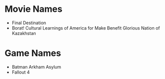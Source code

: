 # Movie Names
- Final Destination
- Borat! Cultural Learnings of America for Make Benefit Glorious Nation of Kazakhstan


# Game Names
- Batman Arkham Asylum
- Fallout 4